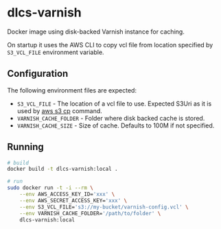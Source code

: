 # dlcs-varnish

Docker image using disk-backed Varnish instance for caching.

On startup it uses the AWS CLI to copy vcl file from location specified by `S3_VCL_FILE` environment variable.

## Configuration

The following environment files are expected:

* `S3_VCL_FILE` - The location of a vcl file to use. Expected S3Uri as it is used by [aws s3 cp](https://docs.aws.amazon.com/cli/latest/reference/s3/cp.html) command.
* `VARNISH_CACHE_FOLDER` - Folder where disk backed cache is stored.
* `VARNISH_CACHE_SIZE` - Size of cache. Defaults to 100M if not specified.

## Running

```bash
# build
docker build -t dlcs-varnish:local .

# run
sudo docker run -t -i --rm \
	--env AWS_ACCESS_KEY_ID='xxx' \
	--env AWS_SECRET_ACCESS_KEY='xxx' \
	--env S3_VCL_FILE='s3://my-bucket/varnish-config.vcl' \
	--env VARNISH_CACHE_FOLDER='/path/to/folder' \
	dlcs-varnish:local
```